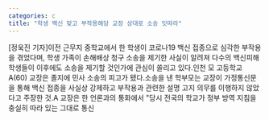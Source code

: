 ```yaml
---
categories: c
title: "학생 백신 맞고 부작용해당 교장 상대로 소송 잇따라"
---
```

[정욱진 기자]이전 근무지 중학교에서 한 학생이 코로나19 백신 접종으로 심각한 부작용을 겪었다며, 학생 가족이 손해배상 청구 소송을 제기한 사실이 알려져 다수의 백신피해 학생들이 이후에도 소송을 제기할 것인가에 관심이 쏠리고 있다.인천 모 고등학교 A(60) 교장은 졸지에 민사 소송의 피고가 됐다.소송을 낸 학부모는 교장이 가정통신문을 통해 백신 접종을 사실상 강제하고 부작용과 관련한 설명 고지 의무를 이행하지 않았다고 주장한 것.A 교장은 한 언론과의 통화에서 "당시 전국의 학교가 정부 방역 지침을 충실히 따라 있는 그대로 통신